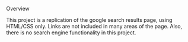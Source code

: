 Overview

This project is a replication of the google search results page, using HTML/CSS only. Links are not included in many areas of the page. Also, there is no search engine functionality in this project.